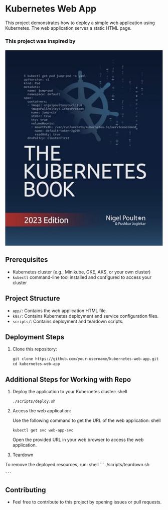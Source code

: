 # Kubernetes Web App

This project demonstrates how to deploy a simple web application using Kubernetes. The web application serves a static HTML page.

### This project was inspired by 
![THE KUBERNETES BOOK](https://github.com/DanielBundor/kubernetes-web-app/blob/dev/images/KubernetesBook.jpeg) 

## Prerequisites

- Kubernetes cluster (e.g., Minikube, GKE, AKS, or your own cluster)
- `kubectl` command-line tool installed and configured to access your cluster

## Project Structure

- `app/`: Contains the web application HTML file.
- `k8s/`: Contains Kubernetes deployment and service configuration files.
- `scripts/`: Contains deployment and teardown scripts.

## Deployment Steps

1. Clone this repository:

   ```shell
   git clone https://github.com/your-username/kubernetes-web-app.git
   cd kubernetes-web-app

## Additional Steps for Working with Repo

1. Deploy the application to your Kubernetes cluster:
    shell
    ```
    ./scripts/deploy.sh

    ```
2. Access the web application:

   Use the following command to get the URL of the web application:
    shell
    ```
    kubectl get svc web-app-svc

    ```
   Open the provided URL in your web browser to access the web application. 

3. Teardown

To remove the deployed resources, run:
    shell
    ```
    ./scripts/teardown.sh

    ```
## Contributing 

- Feel free to contribute to this project by opening issues or pull requests. 
